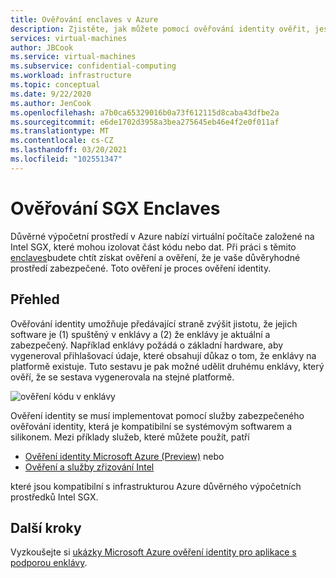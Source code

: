 ```yaml
---
title: Ověřování enclaves v Azure
description: Zjistěte, jak můžete pomocí ověřování identity ověřit, jestli je vaše důvěrné výpočetní prostředí v bezpečí.
services: virtual-machines
author: JBCook
ms.service: virtual-machines
ms.subservice: confidential-computing
ms.workload: infrastructure
ms.topic: conceptual
ms.date: 9/22/2020
ms.author: JenCook
ms.openlocfilehash: a7b0ca65329016b0a73f612115d8caba43dfbe2a
ms.sourcegitcommit: e6de1702d3958a3bea275645eb46e4f2e0f011af
ms.translationtype: MT
ms.contentlocale: cs-CZ
ms.lasthandoff: 03/20/2021
ms.locfileid: "102551347"
---
```

# <a name="attesting-sgx-enclaves"></a>Ověřování SGX Enclaves

Důvěrné výpočetní prostředí v Azure nabízí virtuální počítače založené na Intel SGX, které mohou izolovat část kódu nebo dat. Při práci s těmito [enclaves](confidential-computing-enclaves.md)budete chtít získat ověření a ověření, že je vaše důvěryhodné prostředí zabezpečené. Toto ověření je proces ověření identity. 

## <a name="overview"></a>Přehled 

Ověřování identity umožňuje předávající straně zvýšit jistotu, že jejich software je (1) spuštěný v enklávy a (2) že enklávy je aktuální a zabezpečený. Například enklávy požádá o základní hardware, aby vygeneroval přihlašovací údaje, které obsahují důkaz o tom, že enklávy na platformě existuje. Tuto sestavu je pak možné udělit druhému enklávy, který ověří, že se sestava vygenerovala na stejné platformě.

![ověření kódu v enklávy](media/attestation/attestation.png)



Ověření identity se musí implementovat pomocí služby zabezpečeného ověřování identity, která je kompatibilní se systémovým softwarem a silikonem. Mezi příklady služeb, které můžete použít, patří

- [Ověření identity Microsoft Azure (Preview)](../attestation/overview.md) nebo
- [Ověření a služby zřizování Intel](https://software.intel.com/sgx/attestation-services)


které jsou kompatibilní s infrastrukturou Azure důvěrného výpočetních prostředků Intel SGX. 

## <a name="next-steps"></a>Další kroky
Vyzkoušejte si [ukázky Microsoft Azure ověření identity pro aplikace s podporou enklávy](/samples/azure-samples/microsoft-azure-attestation/sample-code-for-intel-sgx-attestation-using-microsoft-azure-attestation/).